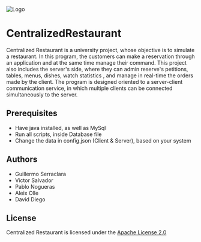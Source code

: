 ![Logo](https://i.imgur.com/EvPfjN7.png)
# CentralizedRestaurant
Centralized Restaurant is a university project, whose objective is to simulate a restaurant. In this program, the customers can make a reservation through an application and at the same time manage their command.
This project also includes the server's side, where they can admin reserve's petitions, tables, menus, dishes, watch statistics , and manage in real-time the orders made by the client.
The program is designed oriented to a server-client communication service, in which multiple clients can be connected simultaneously to the server.

## Prerequisites
* Have java installed, as well as MySql
* Run all scripts, inside Database file
* Change the data in config.json (Client & Server), based on your system

## Authors
* Guillermo Serraclara
* Victor Salvador
* Pablo Nogueras
* Aleix Olle
* David Diego

## License
Centralized Restaurant is licensed under the [Apache License 2.0](https://choosealicense.com/licenses/apache-2.0/)
